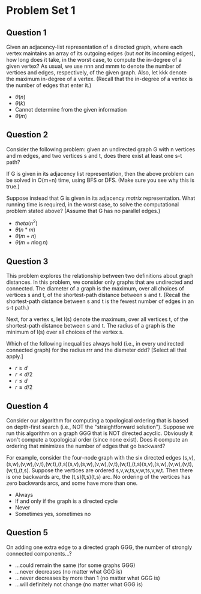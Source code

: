 # Problem Set 1

## Question 1

Given an adjacency-list representation of a directed graph, where each vertex maintains an array of its outgoing edges (but *not* its incoming edges), how long does it take, in the worst case, to compute the in-degree of a given vertex?  As usual, we use nnn and mmm to denote the number of vertices and edges, respectively, of the given graph.  Also, let kkk denote the maximum in-degree of a vertex. (Recall that the in-degree of a vertex is the number of edges that enter it.)

- $\theta(n)$
- $\theta(k)$
- Cannot determine from the given information
- $\theta(m)$

## Question 2

Consider the following problem: given an undirected graph G with n vertices and m edges, and two vertices s and t, does there exist at least one s-t path?

If G is given in its adjacency list representation, then the above problem can be solved in O(m+n) time, using BFS or DFS.  (Make sure you see why this is true.)

Suppose instead that G is given in its adjacency *matrix* representation.  What running time is required, in the worst case, to solve the computational problem stated above?  (Assume that G has no parallel edges.)

- $theta(n^2)$
- $\theta(n*m)$
- $\theta(m+n)$
- $\theta(m + n \log n)$

## Question 3

This problem explores the relationship between two definitions about graph distances.  In this problem, we consider only graphs that are undirected and connected.  The diameter of a graph is the maximum, over all choices of vertices s and t, of the shortest-path distance between s and t.  (Recall the shortest-path distance between s and t is the fewest number of edges in an s-t path.)  

Next, for a vertex s, let l(s) denote the maximum, over all vertices t, of the shortest-path distance between s and t.  The radius of a graph is the minimum of l(s) over all choices of the vertex s.

 Which of the following inequalities always hold (i.e., in every undirected connected graph) for the radius rrr and the diameter ddd?  [Select all that apply.]

- $r\ge d$
- $r \le d/2$
- $r \le d$
- $r \ge d/2$

## Question 4

Consider our algorithm for computing a topological ordering that is based on depth-first search (i.e., NOT the "straightforward solution").  Suppose we run this algorithm on a graph GGG that is NOT directed acyclic.  Obviously it won't compute a topological order (since none exist).  Does it compute an ordering that minimizes the number of edges that go backward?

For example, consider the four-node graph with the six directed edges (s,v),(s,w),(v,w),(v,t),(w,t),(t,s)(s,v),(s,w),(v,w),(v,t),(w,t),(t,s)(s,v),(s,w),(v,w),(v,t),(w,t),(t,s).  Suppose the vertices are ordered s,v,w,ts,v,w,ts,v,w,t.  Then there is one backwards arc, the (t,s)(t,s)(t,s) arc.  No ordering of the vertices has zero backwards arcs, and some have more than one.

- Always
- If and only if the graph is a directed cycle
- Never
- Sometimes yes, sometimes no

## Question 5

On adding one extra edge to a directed graph GGG, the number of strongly connected components...?

- ...could remain the same (for some graphs GGG)
- ...never decreases (no matter what GGG is)
- ...never decreases by more than 1 (no matter what GGG is)
- ...will definitely not change (no matter what GGG is)